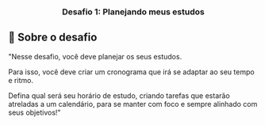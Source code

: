 
<h3 align="center">Desafio 1: Planejando meus estudos</h3>

## 🍕 Sobre o desafio

"Nesse desafio, você deve planejar os seus estudos.

Para isso, você deve criar um cronograma que irá se adaptar ao seu tempo e ritmo.

Defina qual será seu horário de estudo, criando tarefas que estarão atreladas a um calendário, para se manter com foco e sempre alinhado com seus objetivos!"